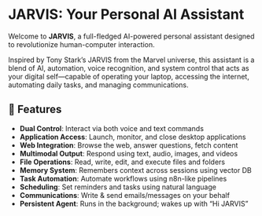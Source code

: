 # JARVIS: Your Personal AI Assistant

Welcome to **JARVIS**, a full-fledged AI-powered personal assistant designed to revolutionize human-computer interaction.

Inspired by Tony Stark’s JARVIS from the Marvel universe, this assistant is a blend of AI, automation, voice recognition, and system control that acts as your digital self—capable of operating your laptop, accessing the internet, automating daily tasks, and managing communications.

## 🚀 Features

- **Dual Control**: Interact via both voice and text commands
- **Application Access**: Launch, monitor, and close desktop applications
- **Web Integration**: Browse the web, answer questions, fetch content
- **Multimodal Output**: Respond using text, audio, images, and videos
- **File Operations**: Read, write, edit, and execute files and folders
- **Memory System**: Remembers context across sessions using vector DB
- **Task Automation**: Automate workflows using n8n-like pipelines
- **Scheduling**: Set reminders and tasks using natural language
- **Communications**: Write & send emails/messages on your behalf
- **Persistent Agent**: Runs in the background; wakes up with “Hi JARVIS”

